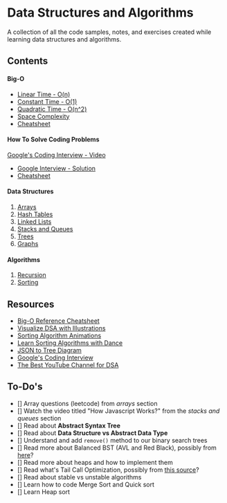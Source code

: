 # Data Structures and Algorithms

A collection of all the code samples, notes, and exercises created while learning data structures and algorithms.

## Contents

#### Big-O

- [Linear Time - O(n)](<./Big-O//O(n).js>)
- [Constant Time - O(1)](<./Big-O/O(1).js>)
- [Quadratic Time - O(n^2)](<./Big-O/O(n%5E2).js>)
- [Space Complexity](./Big-O/space-complexity.js)
- [Cheatsheet](./Big-O/Cheatsheet.pdf)

#### How To Solve Coding Problems

[Google's Coding Interview - Video](https://www.youtube.com/watch?v=XKu_SEDAykw&ab_channel=LifeatGoogle)

- [Google Interview - Solution](./How-To-Solve-Problems/google-interview-question.js)
- [Cheatsheet](./How-To-Solve-Problems/cheatsheet.pdf)

#### Data Structures

1. [Arrays](./Data%20Structures/Arrays/readme.md)
2. [Hash Tables](./Data%20Structures/Hash%20Tables/readme.md)
3. [Linked Lists](./Data%20Structures//Linked%20Lists/readme.md)
4. [Stacks and Queues](./Data%20Structures/Stacks%20%26%20Queues/readme.md)
5. [Trees](./Data%20Structures/Trees/readme.md)
6. [Graphs](./Data%20Structures/Graphs/readme.md)

#### Algorithms

1. [Recursion](./Algorithms/Recursion/readme.md)
2. [Sorting](./Algorithms/Sorting/readme.md)

## Resources

- [Big-O Reference Cheatsheet](https://www.bigocheatsheet.com/)
- [Visualize DSA with Illustrations](https://visualgo.net/en)
- [Sorting Algorithm Animations](https://www.toptal.com/developers/sorting-algorithms)
- [Learn Sorting Algorithms with Dance](https://www.youtube.com/watch?v=Xw2D9aJRBY4&list=PLcX11VWS1PdA4dSPip8-1JfKxFa32X53y)
- [JSON to Tree Diagram](https://vanya.jp.net/vtree/)
- [Google's Coding Interview](https://youtu.be/XKu_SEDAykw)
- [The Best YouTube Channel for DSA](https://www.youtube.com/c/BackToBackSWE/playlists)

## To-Do's

- [] Array questions (leetcode) from _arrays_ section
- [] Watch the video titled "How Javascript Works?" from the _stacks and queues_ section
- [] Read about **Abstract Syntax Tree**
- [] Read about **Data Structure vs Abstract Data Type**
- [] Understand and add `remove()` method to our binary search trees
- [] Read more about Balanced BST (AVL and Red Black), possibly from [here](https://www.geeksforgeeks.org/red-black-tree-vs-avl-tree/amp/)?
- [] Read more about heaps and how to implement them
- [] Read what's Tail Call Optimization, possibly from [this source](https://2ality.com/2015/06/tail-call-optimization.html)?
- [] Read about stable vs unstable algorithms
- [] Learn how to code Merge Sort and Quick sort
- [] Learn Heap sort
